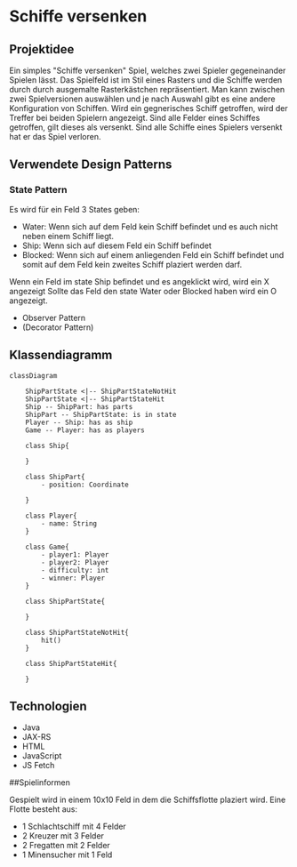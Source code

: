 # Schiffe versenken
## Projektidee
Ein simples "Schiffe versenken" Spiel, welches zwei Spieler gegeneinander Spielen lässt. Das Spielfeld ist im Stil eines Rasters und die Schiffe werden durch durch ausgemalte Rasterkästchen repräsentiert. Man kann zwischen zwei Spielversionen auswählen und je nach Auswahl gibt es eine andere Konfiguration von Schiffen.
Wird ein gegnerisches Schiff getroffen, wird der Treffer bei beiden Spielern angezeigt. Sind alle Felder eines Schiffes
getroffen, gilt dieses als versenkt.
Sind alle Schiffe eines Spielers versenkt hat er das Spiel verloren.

## Verwendete Design Patterns
### State Pattern
Es wird für ein Feld 3 States geben:
- Water:
Wenn sich auf dem Feld kein Schiff befindet und es
auch nicht neben einem Schiff liegt.
- Ship:
Wenn sich auf diesem Feld ein Schiff befindet
- Blocked: Wenn sich auf einem anliegenden Feld ein Schiff befindet und somit auf dem Feld kein zweites Schiff plaziert 
werden darf.

Wenn ein Feld im state Ship befindet und es angeklickt wird, wird ein X angezeigt
Sollte das Feld den state Water oder Blocked haben wird ein O angezeigt.


- Observer Pattern
- (Decorator Pattern)

## Klassendiagramm

```mermaid
classDiagram

    ShipPartState <|-- ShipPartStateNotHit
    ShipPartState <|-- ShipPartStateHit
    Ship -- ShipPart: has parts
    ShipPart -- ShipPartState: is in state
    Player -- Ship: has as ship
    Game -- Player: has as players

    class Ship{
        
    } 

    class ShipPart{
        - position: Coordinate

    }

    class Player{
        - name: String
    }

    class Game{
        - player1: Player
        - player2: Player
        - difficulty: int
        - winner: Player
    }

    class ShipPartState{

    }

    class ShipPartStateNotHit{
        hit()
    }

    class ShipPartStateHit{

    }
```

## Technologien
- Java
- JAX-RS
- HTML
- JavaScript
- JS Fetch

##Spielinformen 

Gespielt wird in einem 10x10 Feld in dem die Schiffsflotte plaziert wird. Eine Flotte besteht aus:
- 1 Schlachtschiff mit 4 Felder
- 2 Kreuzer mit 3 Felder
- 2 Fregatten mit 2 Felder
- 1 Minensucher mit 1 Feld

